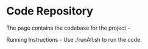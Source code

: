 # Code Repository

The page contains the codebase for the project -
 
Running Instructions - 
Use ./runAll.sh to run the code.
